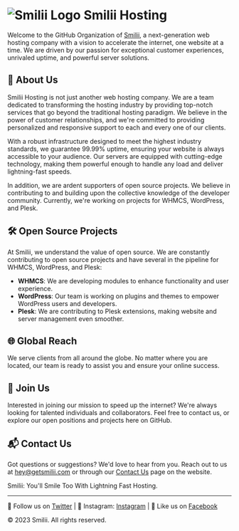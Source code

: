 # ![Smilii Logo](https://getsmilii.com/wp-content/uploads/2022/06/smilii-smile.png) Smilii Hosting

Welcome to the GitHub Organization of [Smilii](https://getsmilii.com), a next-generation web hosting company with a vision to accelerate the internet, one website at a time. We are driven by our passion for exceptional customer experiences, unrivaled uptime, and powerful server solutions.

## 🚀 About Us

Smilii Hosting is not just another web hosting company. We are a team dedicated to transforming the hosting industry by providing top-notch services that go beyond the traditional hosting paradigm. We believe in the power of customer relationships, and we're committed to providing personalized and responsive support to each and every one of our clients.

With a robust infrastructure designed to meet the highest industry standards, we guarantee 99.99% uptime, ensuring your website is always accessible to your audience. Our servers are equipped with cutting-edge technology, making them powerful enough to handle any load and deliver lightning-fast speeds.

In addition, we are ardent supporters of open source projects. We believe in contributing to and building upon the collective knowledge of the developer community. Currently, we're working on projects for WHMCS, WordPress, and Plesk.

## 🛠️ Open Source Projects

At Smilii, we understand the value of open source. We are constantly contributing to open source projects and have several in the pipeline for WHMCS, WordPress, and Plesk:

- **WHMCS**: We are developing modules to enhance functionality and user experience.
- **WordPress**: Our team is working on plugins and themes to empower WordPress users and developers.
- **Plesk**: We are contributing to Plesk extensions, making website and server management even smoother.

## 🌐 Global Reach

We serve clients from all around the globe. No matter where you are located, our team is ready to assist you and ensure your online success.

## 🤝 Join Us

Interested in joining our mission to speed up the internet? We're always looking for talented individuals and collaborators. Feel free to contact us, or explore our open positions and projects here on GitHub.

## 📬 Contact Us

Got questions or suggestions? We'd love to hear from you. Reach out to us at [hey@getsmilii.com](mailto:hey@getsmilii.com) or through our [Contact Us](https://getsmilii.com/support/) page on the website.

Smilii: You'll Smile Too With Lightning Fast Hosting.

---

🔔 Follow us on [Twitter](https://twitter.com/smiliihq) | 📸 Instagram: [Instagram](https://instagram.com/getsmilii) | 📘 Like us on [Facebook](https://www.facebook.com/getsmilii)

© 2023 Smilii. All rights reserved.
